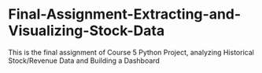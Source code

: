 # Final-Assignment-Extracting-and-Visualizing-Stock-Data
This is the final assignment of Course 5 Python Project, analyzing Historical Stock/Revenue Data and Building a Dashboard

